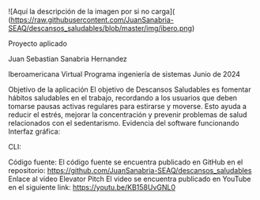 <span>![</span><span>Aquí la descripción de la imagen por si no carga</span><span>]</span><span>(</span>
<span>(</span><span>https://raw.githubusercontent.com/JuanSanabria-SEAQ/descansos_saludables/blob/master/img/ibero.png</span><span>)</span> 

Proyecto aplicado





Juan Sebastian Sanabria Hernandez




Iberoamericana
 Virtual
Programa ingeniería de sistemas
Junio de 2024 



Objetivo de la aplicación
El objetivo de Descansos Saludables es fomentar hábitos saludables en el trabajo, recordando a los usuarios que deben tomarse pausas activas regulares para estirarse y moverse. Esto ayuda a reducir el estrés, mejorar la concentración y prevenir problemas de salud relacionados con el sedentarismo.
Evidencia del software funcionando
Interfaz gráfica:
 
 
 
CLI:
 
Código fuente:
El código fuente se encuentra publicado en GitHub en el repositorio: https://github.com/JuanSanabria-SEAQ/descansos_saludables
Enlace al video Elevator Pitch
El video se encuentra publicado en YouTube en el siguiente link: https://youtu.be/KB158UvGNL0


